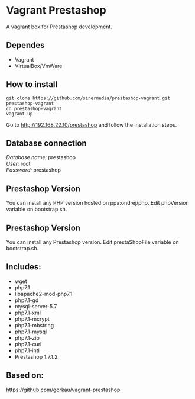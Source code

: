 # Vagrant Prestashop
A vagrant box for Prestashop development.

## Dependes
* Vagrant
* VirtualBox/VmWare

## How to install
````
git clone https://github.com/sinermedia/prestashop-vagrant.git prestashop-vagrant
cd prestashop-vagrant
vagrant up
````
Go to http://192.168.22.10/prestashop and follow the installation steps.

## Database connection
*Database name:* prestashop     
*User:* root     
*Password:* prestashop       

## Prestashop Version
You can install any PHP version hosted on ppa:ondrej/php. Edit phpVersion variable on bootstrap.sh.

## Prestashop Version
You can install any Prestashop version. Edit prestaShopFile variable on bootstrap.sh.

## Includes: 
* wget 
* php7.1
* libapache2-mod-php7.1
* php7.1-gd
* mysql-server-5.7
* php7.1-xml
* php7.1-mcrypt
* php7.1-mbstring
* php7.1-mysql
* php7.1-zip
* php7.1-curl
* php7.1-intl
* Prestashop 1.7.1.2

## Based on:
https://github.com/gorkau/vagrant-prestashop
